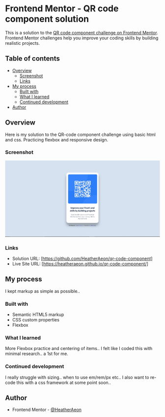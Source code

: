 # Frontend Mentor - QR code component solution

This is a solution to the [QR code component challenge on Frontend Mentor](https://www.frontendmentor.io/challenges/qr-code-component-iux_sIO_H). Frontend Mentor challenges help you improve your coding skills by building realistic projects. 


## Table of contents

- [Overview](#overview)
  - [Screenshot](#screenshot)
  - [Links](#links)
- [My process](#my-process)
  - [Built with](#built-with)
  - [What I learned](#what-i-learned)
  - [Continued development](#continued-development)  
- [Author](#author)

## Overview
Here is my solution to the QR-code component challenge using basic html and css. 
Practicing flexbox and responsive design.

### Screenshot

![](./screenshot.jpg)


### Links

- Solution URL: [https://github.com/HeatherAeon/qr-code-component]
- Live Site URL: [https://heatheraeon.github.io/qr-code-component/]

## My process

I kept markup as simple as possible.. 

### Built with

- Semantic HTML5 markup
- CSS custom properties
- Flexbox



### What I learned
More Flexbox practice and centering of items.. I felt like I coded this with minimal research.. a 1st for me.

### Continued development

I really struggle with sizing.. when to use em/rem/px etc.. I also want to re-code this with a css framework at some point soon..

## Author
- Frontend Mentor - [@HeatherAeon](https://github.com/HeatherAeon)





